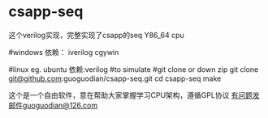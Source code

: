 # csapp-seq 
这个verilog实现，完整实现了csapp的seq Y86_64 cpu

#windows 依赖：
iverilog cgywin 

#linux eg. ubuntu 依赖:verilog
#to simulate 
#git clone  or down zip
git clone git@github.com:guoguodian/csapp-seq.git
cd csapp-seq
make 

这个是一个自由软件，意在帮助大家掌握学习CPU架构，遵循GPL协议
有问题发邮件guoguodian@126.com